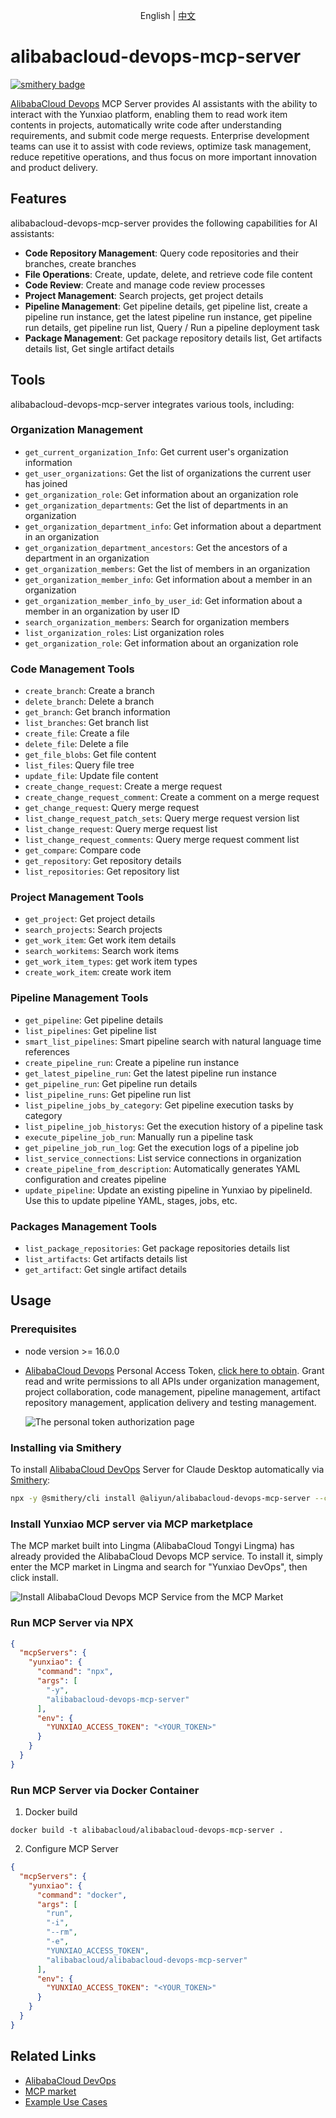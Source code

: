 <p align="center">English | <a href="README.zh-cn.md">中文</a><br></p>

# alibabacloud-devops-mcp-server
[![smithery badge](https://smithery.ai/badge/@aliyun/alibabacloud-devops-mcp-server)](https://smithery.ai/server/@aliyun/alibabacloud-devops-mcp-server)

[AlibabaCloud Devops](https://www.aliyun.com/product/yunxiao) MCP Server provides AI assistants with the ability to interact with the Yunxiao platform, enabling them to read work item contents in projects, automatically write code after understanding requirements, and submit code merge requests. Enterprise development teams can use it to assist with code reviews, optimize task management, reduce repetitive operations, and thus focus on more important innovation and product delivery.

## Features

alibabacloud-devops-mcp-server provides the following capabilities for AI assistants:

* **Code Repository Management**: Query code repositories and their branches, create branches
* **File Operations**: Create, update, delete, and retrieve code file content
* **Code Review**: Create and manage code review processes
* **Project Management**: Search projects, get project details
* **Pipeline Management**: Get pipeline details, get pipeline list, create a pipeline run instance, get the latest pipeline run instance, get pipeline run details, get pipeline run list, Query / Run a pipeline deployment task
* **Package Management**: Get package repository details list, Get artifacts details list, Get single artifact details

## Tools

alibabacloud-devops-mcp-server integrates various tools, including:

### Organization Management

- `get_current_organization_Info`: Get current user's organization information
- `get_user_organizations`: Get the list of organizations the current user has joined
- `get_organization_role`: Get information about an organization role
- `get_organization_departments`: Get the list of departments in an organization
- `get_organization_department_info`: Get information about a department in an organization
- `get_organization_department_ancestors`: Get the ancestors of a department in an organization
- `get_organization_members`: Get the list of members in an organization
- `get_organization_member_info`: Get information about a member in an organization
- `get_organization_member_info_by_user_id`: Get information about a member in an organization by user ID
- `search_organization_members`: Search for organization members
- `list_organization_roles`: List organization roles
- `get_organization_role`: Get information about an organization role

### Code Management Tools

- `create_branch`: Create a branch
- `delete_branch`: Delete a branch
- `get_branch`: Get branch information
- `list_branches`: Get branch list
- `create_file`: Create a file
- `delete_file`: Delete a file
- `get_file_blobs`: Get file content
- `list_files`: Query file tree
- `update_file`: Update file content
- `create_change_request`: Create a merge request
- `create_change_request_comment`: Create a comment on a merge request
- `get_change_request`: Query merge request
- `list_change_request_patch_sets`: Query merge request version list
- `list_change_request`: Query merge request list
- `list_change_request_comments`: Query merge request comment list
- `get_compare`: Compare code
- `get_repository`: Get repository details
- `list_repositories`: Get repository list

### Project Management Tools

- `get_project`: Get project details
- `search_projects`: Search projects
- `get_work_item`: Get work item details
- `search_workitems`: Search work items
- `get_work_item_types`: get work item types
- `create_work_item`: create work item

### Pipeline Management Tools

- `get_pipeline`: Get pipeline details
- `list_pipelines`: Get pipeline list
- `smart_list_pipelines`: Smart pipeline search with natural language time references
- `create_pipeline_run`: Create a pipeline run instance
- `get_latest_pipeline_run`: Get the latest pipeline run instance
- `get_pipeline_run`: Get pipeline run details
- `list_pipeline_runs`: Get pipeline run list
- `list_pipeline_jobs_by_category`: Get pipeline execution tasks by category
- `list_pipeline_job_historys`: Get the execution history of a pipeline task
- `execute_pipeline_job_run`: Manually run a pipeline task
- `get_pipeline_job_run_log`: Get the execution logs of a pipeline job
- `list_service_connections`: List service connections in organization
- `create_pipeline_from_description`: Automatically generates YAML configuration and creates pipeline
- `update_pipeline`: Update an existing pipeline in Yunxiao by pipelineId. Use this to update pipeline YAML, stages, jobs, etc.

### Packages Management Tools

- `list_package_repositories`: Get package repositories details list
- `list_artifacts`: Get artifacts details list
- `get_artifact`: Get single artifact details

## Usage

### Prerequisites
* node version >= 16.0.0
* [AlibabaCloud Devops](https://www.aliyun.com/product/yunxiao) Personal Access Token, [click here to obtain](https://help.aliyun.com/zh/yunxiao/developer-reference/obtain-personal-access-token). Grant read and write permissions to all APIs under organization management, project collaboration, code management, pipeline management, artifact repository management, application delivery and testing management.

  ![The personal token authorization page](https://agent-install-beijing.oss-cn-beijing.aliyuncs.com/alibabacloud-devops-mcp-server/img_8.jpg)

### Installing via Smithery

To install [AlibabaCloud DevOps](https://www.aliyun.com/product/yunxiao) Server for Claude Desktop automatically via [Smithery](https://smithery.ai/server/@aliyun/alibabacloud-devops-mcp-server):

```bash
npx -y @smithery/cli install @aliyun/alibabacloud-devops-mcp-server --client claude
```

### Install Yunxiao MCP server via MCP marketplace
The MCP market built into Lingma (AlibabaCloud Tongyi Lingma) has already provided the AlibabaCloud Devops MCP service. To install it, simply enter the MCP market in Lingma and search for "Yunxiao DevOps", then click install.

![Install AlibabaCloud Devops MCP Service from the MCP Market](https://agent-install-beijing.oss-cn-beijing.aliyuncs.com/alibabacloud-devops-mcp-server/img_9.png)

### Run MCP Server via NPX
```json
{
  "mcpServers": {
    "yunxiao": {
      "command": "npx",
      "args": [
        "-y",
        "alibabacloud-devops-mcp-server"
      ],
      "env": {
        "YUNXIAO_ACCESS_TOKEN": "<YOUR_TOKEN>"
      }
    }
  }
}
```

### Run MCP Server via Docker Container
1. Docker build
```shell
docker build -t alibabacloud/alibabacloud-devops-mcp-server .
```
2. Configure MCP Server
```json
{
  "mcpServers": {
    "yunxiao": {
      "command": "docker",
      "args": [
        "run",
        "-i",
        "--rm",
        "-e",
        "YUNXIAO_ACCESS_TOKEN",
        "alibabacloud/alibabacloud-devops-mcp-server"
      ],
      "env": {
        "YUNXIAO_ACCESS_TOKEN": "<YOUR_TOKEN>"
      }
    }
  }
}
```

## Related Links
- [AlibabaCloud DevOps](https://www.aliyun.com/product/yunxiao)
- [MCP market](https://modelscope.cn/mcp/servers/@aliyun/alibabacloud-devops-mcp-server)
- [Example Use Cases](https://mp.weixin.qq.com/s/KQsN6dQlnNeCNATC-QD7pg)
